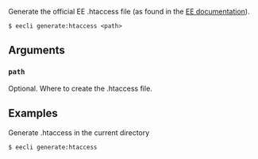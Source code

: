Generate the official EE .htaccess file (as found in the [EE documentation](https://ellislab.com/expressionengine/user-guide/urls/remove_index.php.html)).

```
$ eecli generate:htaccess <path>
```

## Arguments

### `path`

Optional. Where to create the .htaccess file.

## Examples

Generate .htaccess in the current directory

```
$ eecli generate:htaccess
```